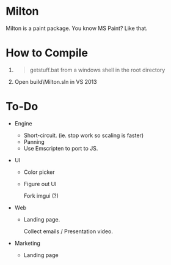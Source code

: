 Milton
======

Milton is a paint package. You know MS Paint? Like that.

How to Compile
==============

1. > getstuff.bat from a windows shell in the root directory
2. Open build\Milton.sln in VS 2013

To-Do
=====

* Engine
    * Short-circuit. (ie. stop work so scaling is faster)
    * Panning
    * Use Emscripten to port to JS.
* UI
    * Color picker
    * Figure out UI

        Fork imgui (?)

* Web
    * Landing page.

        Collect emails / Presentation video.

* Marketing
    * Landing page
